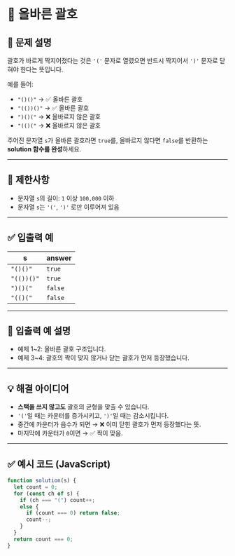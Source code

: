 # 📘 올바른 괄호

## 📝 문제 설명

괄호가 바르게 짝지어졌다는 것은 `'('` 문자로 열렸으면 반드시 짝지어서 `')'` 문자로 닫혀야 한다는 뜻입니다.

예를 들어:

- `"()()"` → ✅ 올바른 괄호
- `"(())()"` → ✅ 올바른 괄호
- `")()("` → ❌ 올바르지 않은 괄호
- `"(()("` → ❌ 올바르지 않은 괄호

주어진 문자열 `s`가 올바른 괄호라면 `true`를, 올바르지 않다면 `false`를 반환하는 **solution 함수를 완성**하세요.

---

## 📌 제한사항

- 문자열 `s`의 길이: `1` 이상 `100,000` 이하
- 문자열 `s`는 `'('`, `')'` 로만 이루어져 있음

---

## ✅ 입출력 예

| s          | answer  |
| ---------- | ------- |
| `"()()"`   | `true`  |
| `"(())()"` | `true`  |
| `")()("`   | `false` |
| `"(()("`   | `false` |

---

## 📌 입출력 예 설명

- 예제 1~2: 올바른 괄호 구조입니다.
- 예제 3~4: 괄호의 짝이 맞지 않거나 닫는 괄호가 먼저 등장했습니다.

---

## 💡 해결 아이디어

- **스택을 쓰지 않고도** 괄호의 균형을 맞출 수 있습니다.
- `'('`일 때는 카운터를 증가시키고, `')'`일 때는 감소시킵니다.
- 중간에 카운터가 음수가 되면 → ❌ 이미 닫힌 괄호가 먼저 등장했다는 뜻.
- 마지막에 카운터가 `0`이면 → ✅ 짝이 맞음.

---

## ✅ 예시 코드 (JavaScript)

```js
function solution(s) {
  let count = 0;
  for (const ch of s) {
    if (ch === "(") count++;
    else {
      if (count === 0) return false;
      count--;
    }
  }
  return count === 0;
}
```
